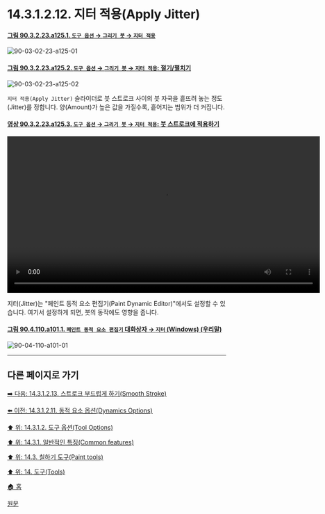# 14.3.1.2.12. 지터 적용(Apply Jitter)

<a id="90-03-02-23-a125-01"></a>

#### [그림 90.3.2.23.a125.1. `도구 옵션` → `그리기 붓` → `지터 적용`](./90-03-02-23-paintbrush.md#90-03-02-23-a125-01)
![90-03-02-23-a125-01](https://github.com/wonder13662/gimp/assets/15767104/c656dd1b-8f2c-4333-9eb7-e0e7c3086ccc)

<a id="90-03-02-23-a125-02"></a>

#### [그림 90.3.2.23.a125.2. `도구 옵션` → `그리기 붓` → `지터 적용`: 절기/펼치기](./90-03-02-23-paintbrush.md#90-03-02-23-a125-02)
![90-03-02-23-a125-02](https://github.com/wonder13662/gimp/assets/15767104/56b37ec9-bd0b-40c0-9c03-29ecd65fb562)

`지터 적용(Apply Jitter)` 슬라이더로 붓 스트로크 사이의 붓 자국을 흩뜨려 놓는 정도(Jitter)를 정합니다. 양(Amount)가 높은 값을 가질수록, 흩어지는 범위가 더 커집니다. 

<a id="90-03-02-23-a125-03"></a>

#### [영상 90.3.2.23.a125.3. `도구 옵션` → `그리기 붓` → `지터 적용`: 붓 스트로크에 적용하기](./90-03-02-23-paintbrush.md#90-03-02-23-a125-03)
<video controls="controls" width="720" src="https://github.com/wonder13662/gimp/assets/15767104/c1fb7d3e-18bf-4fbf-aaba-82b68f85c74e"></video>

지터(Jitter)는 "페인트 동적 요소 편집기(Paint Dynamic Editor)"에서도 설정할 수 있습니다. 여기서 설정하게 되면, 붓의 동작에도 영향을 줍니다.

<a id="90-04-110-a101-01"></a>

#### [그림 90.4.110.a101.1. `페인트 동적 요소 편집기` 대화상자 → `지터` (Windows) (우리말)](./90-04-110-paint_dynamic_editor.md#90-04-110-a101-01)
![90-04-110-a101-01](https://github.com/wonder13662/gimp/assets/15767104/0472e9fd-1a7c-4b16-ab0a-184a5b779b86)

***

## 다른 페이지로 가기

[➡️ 다음: 14.3.1.2.13. 스트로크 부드럽게 하기(Smooth Stroke)](./14-03-01-02-13-smooth_stroke.md)

[⬅️ 이전: 14.3.1.2.11. 동적 요소 옵션(Dynamics Options)](./14-03-01-02-11-dynamics_options.md)

[⬆️ 위: 14.3.1.2. 도구 옵션(Tool Options)](./14-03-01-02-00-tool_options.md)

[⬆️ 위: 14.3.1. 일반적인 특징(Common features)](./14-03-01-00-common-features.md)

[⬆️ 위: 14.3. 칠하기 도구(Paint tools)](./14-03-00-paint-tools.md)

[⬆️ 위: 14. 도구(Tools)](./14-00-tools.md)

[🏠 홈](./00-home.md)

[원문](https://docs.gimp.org/2.10/ko/gimp-tools-paint.html#)
